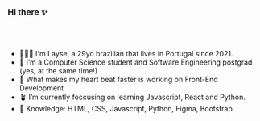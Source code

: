 ### Hi there ✨
<br><br>
- 👩🏻‍💻 I'm Layse, a 29yo brazilian that lives in Portugal since 2021.
- 🚀 I’m a Computer Science student and Software Engineering postgrad (yes, at the same time!)
- 💖 What makes my heart beat faster is working on Front-End Development
- 🪴 I’m currently foccusing on learning Javascript, React and Python. 
- 🔮 Knowledge: HTML, CSS, Javascript, Python, Figma, Bootstrap. 


